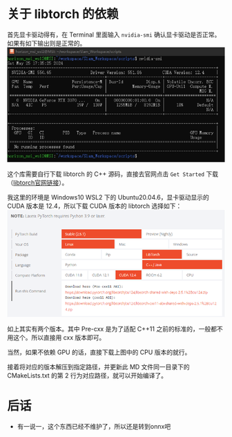 # 关于 libtorch 的依赖
首先显卡驱动得有，在 Terminal 里面输入 `nvidia-smi` 确认显卡驱动是否正常。如果有如下输出则是正常的。
![nvidia-smi](illustration/nvidia-smi.png)

这个库需要自行下载 libtorch 的 C++ 源码，直接去官网点击 `Get Started` 下载（[libtorch官网链接](https://pytorch.org/)）。

我这里的环境是 Windows10 WSL2 下的 Ubuntu20.04.6，显卡驱动显示的 CUDA 版本是 12.4，所以下载 CUDA 版本的 libtorch 选择如下：
![libtorch_version](illustration/libtorch_version.png)

如上其实有两个版本。其中 Pre-cxx 是为了适配 C++11 之前的标准的，一般都不用这个。所以直接用 cxx 版本即可。

当然，如果不依赖 GPU 的话，直接下载上图中的 CPU 版本的就行。

接着将对应的版本解压到指定路径，并更新此 MD 文件同一目录下的 CMakeLists.txt 的第 2 行为对应路径，就可以开始编译了。

# 后话
- 有一说一，这个东西已经不维护了，所以还是转到onnx吧
